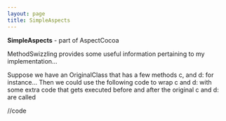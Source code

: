 ```yaml
---
layout: page
title: SimpleAspects
---
```


**SimpleAspects** - part of AspectCocoa

MethodSwizzling provides some useful information pertaining to my implementation...

Suppose we have an OriginalClass that has a few methods c, and d: for instance...
Then we could use the following code to wrap c and d: with some extra code that gets executed before and after the original c and d: are called

    

//code

    

